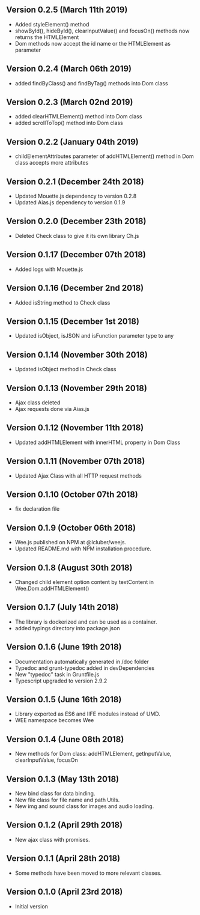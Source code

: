 
Version 0.2.5 (March 11th 2019)
-----------------------------
 * Added styleElement() method
 * showById(), hideById(), clearInputValue() and focusOn() methods now returns the HTMLElement
 * Dom methods now accept the id name or the HTMLElement as parameter

Version 0.2.4 (March 06th 2019)
-----------------------------
 * added findByClass() and findByTag() methods into Dom class

Version 0.2.3 (March 02nd 2019)
-----------------------------
 * added clearHTMLElement() method into Dom class
 * added scrollToTop() method into Dom class

Version 0.2.2 (January 04th 2019)
-----------------------------
 * childElementAttributes parameter of addHTMLElement() method in Dom class accepts more attributes

Version 0.2.1 (December 24th 2018)
-----------------------------
 * Updated Mouette.js dependency to version 0.2.8
 * Updated Aias.js dependency to version 0.1.9

Version 0.2.0 (December 23th 2018)
-----------------------------
 * Deleted Check class to give it its own library Ch.js

Version 0.1.17 (December 07th 2018)
-----------------------------
 * Added logs with Mouette.js

Version 0.1.16 (December 2nd 2018)
-----------------------------
 * Added isString method to Check class

Version 0.1.15 (December 1st 2018)
-----------------------------
 * Updated isObject, isJSON and isFunction parameter type to any

Version 0.1.14 (November 30th 2018)
-----------------------------
 * Updated isObject method in Check class

Version 0.1.13 (November 29th 2018)
-----------------------------
 * Ajax class deleted
 * Ajax requests done via Aias.js

Version 0.1.12 (November 11th 2018)
-----------------------------
 * Updated addHTMLElement with innerHTML property in Dom Class

Version 0.1.11 (November 07th 2018)
-----------------------------
 * Updated Ajax Class with all HTTP request methods

Version 0.1.10 (October 07th 2018)
-----------------------------
 * fix declaration file

Version 0.1.9 (October 06th 2018)
-----------------------------
 * Wee.js published on NPM at @lcluber/weejs.
 * Updated README.md with NPM installation procedure.

Version 0.1.8 (August 30th 2018)
-----------------------------
 * Changed child element option content by textContent in Wee.Dom.addHTMLElement()

Version 0.1.7 (July 14th 2018)
-----------------------------
 * The library is dockerized and can be used as a container.
 * added typings directory into package.json

Version 0.1.6 (June 19th 2018)
-----------------------------
 * Documentation automatically generated in /doc folder
 * Typedoc and grunt-typedoc added in devDependencies
 * New "typedoc" task in Gruntfile.js
 * Typescript upgraded to version 2.9.2

Version 0.1.5 (June 16th 2018)
-----------------------------
 * Library exported as ES6 and IIFE modules instead of UMD.
 * WEE namespace becomes Wee

Version 0.1.4 (June 08th 2018)
-----------------------------
 * New methods for Dom class: addHTMLElement, getInputValue, clearInputValue, focusOn

Version 0.1.3 (May 13th 2018)
-----------------------------
 * New bind class for data binding.
 * New file class for file name and path Utils.
 * New img and sound class for images and audio loading.

Version 0.1.2 (April 29th 2018)
-----------------------------
 * New ajax class with promises.

Version 0.1.1 (April 28th 2018)
-----------------------------
 * Some methods have been moved to more relevant classes.

Version 0.1.0 (April 23rd 2018)
-----------------------------
 * Initial version
